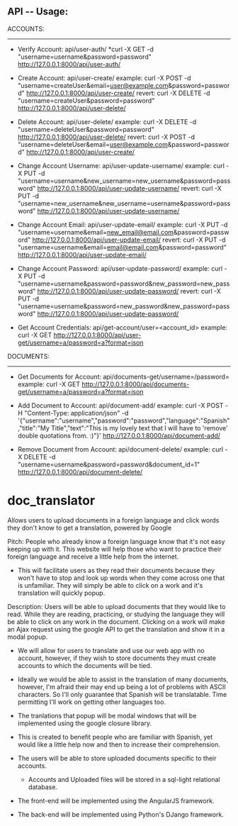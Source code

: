 API -- Usage:
--------------

ACCOUNTS:
_________
- Verify Account:
      api/user-auth/
      *curl -X GET -d "username=username&password=password" http://127.0.0.1:8000/api/user-auth/

- Create Account:
      api/user-create/
      example:  curl -X POST -d "username=createUser&email=user@example.com&password=password" http://127.0.0.1:8000/api/user-create/
      revert:   curl -X DELETE -d "username=createUser&password=password" http://127.0.0.1:8000/api/user-delete/

- Delete Account:
      api/user-delete/
      example:  curl -X DELETE -d "username=deleteUser&password=password" http://127.0.0.1:8000/api/user-delete/
      revert:   curl -X POST -d "username=deleteUser&email=user@example.com&password=password" http://127.0.0.1:8000/api/user-create/

- Change Account Username:
      api/user-update-username/
      example:  curl -X PUT -d "username=username&new_username=new_username&password=password" http://127.0.0.1:8000/api/user-update-username/
      revert:   curl -X PUT -d "username=new_username&new_username=username&password=password" http://127.0.0.1:8000/api/user-update-username/

- Change Account Email:
      api/user-update-email/
      example:  curl -X PUT -d "username=username&email=new_email@email.com&password=password" http://127.0.0.1:8000/api/user-update-email/
      revert:   curl -X PUT -d "username=username&email=email@email.com&password=password" http://127.0.0.1:8000/api/user-update-email/

- Change Account Password:
      api/user-update-password/
      example:  curl -X PUT -d "username=username&password=password&new_password=new_password" http://127.0.0.1:8000/api/user-update-password/
      revert:   curl -X PUT -d "username=username&password=new_password&new_password=password" http://127.0.0.1:8000/api/user-update-password/

- Get Account Credentials:
      api/get-account/user=<account_id>
      example: curl -X GET http://127.0.0.1:8000/api/user-get/username=a/password=a?format=json


DOCUMENTS:
__________
- Get Documents for Account:
      api/documents-get/username=<username>/password=<password>
      example: curl -X GET http://127.0.0.1:8000/api/documents-get/username=a/password=a?format=json

- Add Document to Account:
      api/document-add/
      example:  curl -X POST -H "Content-Type: application/json" -d '{"username":"username","password":"password","language":"Spanish","title":"My Title","text":"This is my lovely text that I will have to 'remove' double quotations from. :)"}' http://127.0.0.1:8000/api/document-add/

- Remove Document from Account:
      api/document-delete/
      example:  curl -X DELETE -d "username=username&password=password&document_id=1" http://127.0.0.1:8000/api/document-delete/




doc_translator
==============

Allows users to upload documents in a foreign language and click words they don't know to get a translation, powered by Google

Pitch: People who already know a foreign language know that it's not easy keeping up with it. This website will help those who want to practice their foreign language and receive a little help from the internet. 
  - This will facilitate users as they read their documents because they won't have to stop and look up words when they come across one that is unfamiliar. They will simply be able to click on a work and it's translation will quickly popup.

Description: Users will be able to upload documents that they would like to read. While they are reading, practicing, or studying the language they will be able to click on any work in the document. Clicking on a work will make an Ajax request using the google API to get the translation and show it in a modal popup.
  - We will allow for users to translate and use our web app with no account, however, if they wish to store documents they must create accounts to which the documents will be tied.
  - Ideally we would be able to assist in the translation of many documents, however, I'm afraid their may end up being a lot of problems with ASCII characters. So I'll only guarantee that Spanish will be translatable. Time permitting I'll work on getting other languages too.
  - The tranlations that popup will be modal windows that will be implemented using the google closure library.


- This is created to benefit people who are familiar with Spanish, yet would like a little help now and then to increase their comprehension.
- The users will be able to store uploaded documents specific to their accounts. 
    - Accounts and Uploaded files will be stored in a sql-light relational database.
- The front-end will be implemented using the AngularJS framework.
- The back-end will be implemented using Python's DJango framework.

